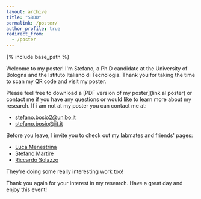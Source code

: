 ```yaml
---
layout: archive
title: "SBDD"
permalink: /poster/
author_profile: true
redirect_from:
  - /poster
---
```


{% include base_path %}

Welcome to my poster! I'm Stefano, a Ph.D candidate at the University of Bologna and the Istituto Italiano di Tecnologia. Thank you for taking the time to scan my QR code and visit my poster.

Please feel free to download a [PDF version of my poster](link al poster) or contact me if you have any questions or would like to learn more about my research. If i am not at my poster you can contact me at:

* stefano.bosio2@unibo.it
* stefano.bosio@iit.it 


Before you leave, I invite you to check out my labmates and friends' pages: 

* [Luca Menestrina](https://www.linkedin.com/in/lucamenestrina/?originalSubdomain=it)
* [Stefano Martire](https://www.stefanomartire.it/)
* [Riccardo Solazzo](https://www.linkedin.com/in/riccardo-solazzo-8a38081a9/?originalSubdomain=it)

They're doing some really interesting work too!

Thank you again for your interest in my research. Have a great day and enjoy this event!
  